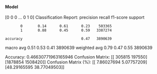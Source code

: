 #### Model
[0 0 0 ... 0 1 0]
Classification Report:
              precision    recall  f1-score   support

           0       0.14      0.61      0.23    503365
           1       0.88      0.45      0.59   3387274

    accuracy                           0.47   3890639
   macro avg       0.51      0.53      0.41   3890639
weighted avg       0.79      0.47      0.55   3890639

Accuracy: 0.46630771963165946
Confusion Matrix:
[[ 305815  197550]
 [1878854 1508420]]
Confusion Matrix (%):
[[ 7.86027694  5.07757209]
 [48.29165595 38.77049503]]
